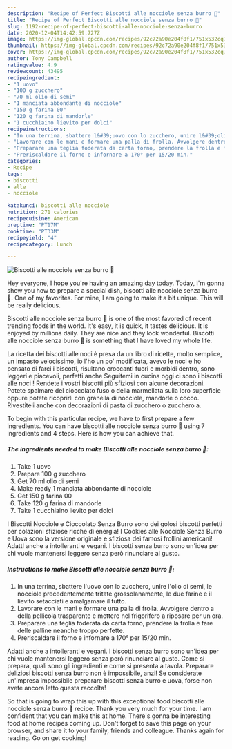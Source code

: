 ```yaml
---
description: "Recipe of Perfect Biscotti alle nocciole senza burro 🍪"
title: "Recipe of Perfect Biscotti alle nocciole senza burro 🍪"
slug: 1192-recipe-of-perfect-biscotti-alle-nocciole-senza-burro
date: 2020-12-04T14:42:59.727Z
image: https://img-global.cpcdn.com/recipes/92c72a90e204f8f1/751x532cq70/biscotti-alle-nocciole-senza-burro-🍪-recipe-main-photo.jpg
thumbnail: https://img-global.cpcdn.com/recipes/92c72a90e204f8f1/751x532cq70/biscotti-alle-nocciole-senza-burro-🍪-recipe-main-photo.jpg
cover: https://img-global.cpcdn.com/recipes/92c72a90e204f8f1/751x532cq70/biscotti-alle-nocciole-senza-burro-🍪-recipe-main-photo.jpg
author: Tony Campbell
ratingvalue: 4.9
reviewcount: 43495
recipeingredient:
- "1 uovo"
- "100 g zucchero"
- "70 ml olio di semi"
- "1 manciata abbondante di nocciole"
- "150 g farina 00"
- "120 g farina di mandorle"
- "1 cucchiaino lievito per dolci"
recipeinstructions:
- "In una terrina, sbattere l&#39;uovo con lo zucchero, unire l&#39;olio di semi, le nocciole precedentemente tritate grossolanamente, le due farine e il lievito setacciati e amalgamare il tutto."
- "Lavorare con le mani e formare una palla di frolla. Avvolgere dentro a della pellicola trasparente e mettere nel frigorifero a riposare per un ora."
- "Preparare una teglia foderata da carta forno, prendere la frolla e fare delle palline neanche troppo perfette."
- "Preriscaldare il forno e infornare a 170° per 15/20 min."
categories:
- Recipe
tags:
- biscotti
- alle
- nocciole

katakunci: biscotti alle nocciole 
nutrition: 271 calories
recipecuisine: American
preptime: "PT17M"
cooktime: "PT33M"
recipeyield: "4"
recipecategory: Lunch

---
```



![Biscotti alle nocciole senza burro 🍪](https://img-global.cpcdn.com/recipes/92c72a90e204f8f1/751x532cq70/biscotti-alle-nocciole-senza-burro-🍪-recipe-main-photo.jpg)

Hey everyone, I hope you're having an amazing day today. Today, I'm gonna show you how to prepare a special dish, biscotti alle nocciole senza burro 🍪. One of my favorites. For mine, I am going to make it a bit unique. This will be really delicious.

Biscotti alle nocciole senza burro 🍪 is one of the most favored of recent trending foods in the world. It's easy, it is quick, it tastes delicious. It is enjoyed by millions daily. They are nice and they look wonderful. Biscotti alle nocciole senza burro 🍪 is something that I have loved my whole life.

La ricetta dei biscotti alle noci è presa da un libro di ricette, molto semplice, un impasto velocissimo, io l&#39;ho un po&#39; modificata, avevo le noci e ho pensato di farci i biscotti, risultano croccanti fuori e morbidi dentro, sono leggeri e piacevoli, perfetti anche Seguitemi in cucina oggi ci sono i biscotti alle noci ! Rendete i vostri biscotti più sfiziosi con alcune decorazioni. Potete spalmare del cioccolato fuso o della marmellata sulla loro superficie oppure potete ricoprirli con granella di nocciole, mandorle o cocco. Rivestiteli anche con decorazioni di pasta di zucchero o zucchero a.


To begin with this particular recipe, we have to first prepare a few ingredients. You can have biscotti alle nocciole senza burro 🍪 using 7 ingredients and 4 steps. Here is how you can achieve that.

<!--inarticleads1-->

##### The ingredients needed to make Biscotti alle nocciole senza burro 🍪:

1. Take 1 uovo
1. Prepare 100 g zucchero
1. Get 70 ml olio di semi
1. Make ready 1 manciata abbondante di nocciole
1. Get 150 g farina 00
1. Take 120 g farina di mandorle
1. Take 1 cucchiaino lievito per dolci


I Biscotti Nocciole e Cioccolato Senza Burro sono dei golosi biscotti perfetti per colazioni sfiziose ricche di energia! I Cookies alle Nocciole Senza Burro e Uova sono la versione originale e sfiziosa dei famosi frollini americani! AdattI anche a intolleranti e vegani. I biscotti senza burro sono un&#39;idea per chi vuole mantenersi leggero senza però rinunciare al gusto. 

<!--inarticleads2-->

##### Instructions to make Biscotti alle nocciole senza burro 🍪:

1. In una terrina, sbattere l&#39;uovo con lo zucchero, unire l&#39;olio di semi, le nocciole precedentemente tritate grossolanamente, le due farine e il lievito setacciati e amalgamare il tutto.
1. Lavorare con le mani e formare una palla di frolla. Avvolgere dentro a della pellicola trasparente e mettere nel frigorifero a riposare per un ora.
1. Preparare una teglia foderata da carta forno, prendere la frolla e fare delle palline neanche troppo perfette.
1. Preriscaldare il forno e infornare a 170° per 15/20 min.


AdattI anche a intolleranti e vegani. I biscotti senza burro sono un&#39;idea per chi vuole mantenersi leggero senza però rinunciare al gusto. Come si prepara, quali sono gli ingredienti e come si presenta a tavola. Preparare deliziosi biscotti senza burro non è impossibile, anzi! Se considerate un&#39;impresa impossibile preparare biscotti senza burro e uova, forse non avete ancora letto questa raccolta! 

So that is going to wrap this up with this exceptional food biscotti alle nocciole senza burro 🍪 recipe. Thank you very much for your time. I am confident that you can make this at home. There's gonna be interesting food at home recipes coming up. Don't forget to save this page on your browser, and share it to your family, friends and colleague. Thanks again for reading. Go on get cooking!
